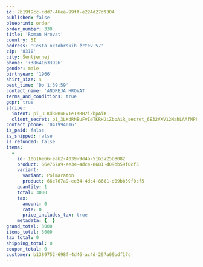 ```yaml
---
id: 7b19f9cc-cdd7-46ea-99ff-e224d27d9304
published: false
blueprint: order
order_number: 330
title: 'Roman Hrovat'
country: SI
address: 'Cesta oktobrskih žrtev 57'
zip: '8310'
city: Šentjernej
phone: '+38641633926'
gender: male
birthyear: '1966'
shirt_size: s
best_time: 'Do 1:39:59'
contact_name: 'ANDREJA HROVAT'
terms_and_conditions: true
gdpr: true
stripe:
  intent: pi_3LKdRNBuFvIeTKRH2iZbpAiR
  client_secret: pi_3LKdRNBuFvIeTKRH2iZbpAiR_secret_6E32VXV12MahLAAfMPFXlGSJj
contact_phone: '041994016'
is_paid: false
is_shipped: false
is_refunded: false
items:
  -
    id: 10b16e66-eab2-4039-9d4b-51b3a25b8082
    product: 66e767a9-ee34-4dc4-8681-d09bb59f0cf5
    variant:
      variant: Polmaraton
      product: 66e767a9-ee34-4dc4-8681-d09bb59f0cf5
    quantity: 1
    total: 3000
    tax:
      amount: 0
      rate: 0
      price_includes_tax: true
    metadata: {  }
grand_total: 3000
items_total: 3000
tax_total: 0
shipping_total: 0
coupon_total: 0
customer: b1389752-698f-4d46-ac4d-297a09bdf17c
---
```

